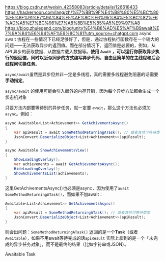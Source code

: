 https://blog.csdn.net/weixin_42358083/article/details/126618433
https://hackernoon.com/lang/zh/%E7%BB%9F%E4%B8%80%E5%BC%80%E5%8F%91%E7%9A%84%E5%AE%8C%E6%95%B4%E5%BC%82%E6%AD%A5%E7%BC%96%E7%A8%8B%E5%85%A5%E9%97%A8
https://blog.zhulegend.com/blog/unity%E4%B8%AD%E5%AF%B9await%E7%9A%84%E6%94%AF%E6%8C%81?utm_source=chatgpt.com
async await
协程在一些情况下已经足够好了，但是，通过协程执行函数存在一个较大的问题——无法获取异步的返回值。而在部分情况下，返回值是必要的，例如，从 API 异步的获取数据、从数据库载入数据等。**使用 `Await` ，可以运行你获取异步执行的返回值，同时以近似同步的方式编写异步代码，自由且简单的在主线程和后台线程间切换任务**。

`async/await`虽然是异步但并非一定是多线程，真的需要多线程避免阻塞的话需要**手动指定**。

`async/await` 的使用可能会引入额外的内存开销，因为每个异步方法都会生成一个状态机对象

只要方法内部要等待别的异步任务，就一定要 `await`，那么这个方法也必须加 `async`。例如：
```cs
async Awaitable<List<Achievement>> GetAchivementsAsync()
{
    var apiResult = await SomeMethodReturningATask(); // 或者其他可等待类型
    JsonConvert.DeserializeObject<List<Achievement>>(apiResult);
}

async Awaitable ShowAchievementsView()
{
    ShowLoadingOverlay();
    var achievements = await GetAchievementsAsync();
    HideLoadingOverlay();
    ShowAchivementsList(achievements);
}
```
这里GetAchivementsAsync()也必须是async，因为使用了`await SomeMethodReturningATask()`，而如果不加await：
```cs
Awaitable<List<Achievement>> GetAchivementsAsync()
{
    var apiResult = SomeMethodReturningATask(); // 或者其他可等待类型
    JsonConvert.DeserializeObject<List<Achievement>>(apiResult);
}
```
则会出问题：`SomeMethodReturningATask()` 返回的是一个**Task**（或者 `Awaitable`），如果不用await等待完成的话`apiResult` 实际上拿到的是一个「未完成的异步任务对象」，而不是最终的结果（比如字符串或JSON）。

Awaitable
Task